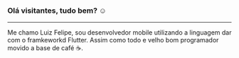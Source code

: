 
### Olá visitantes, tudo bem? ☺
___________________________________________________

Me chamo Luiz Felipe, sou desenvolvedor mobile utilizando a linguagem dar com o framkeworkd Flutter. Assim como todo e velho bom programador movido a base de café ☕.
